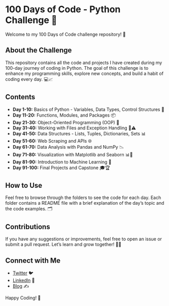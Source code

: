 # 100 Days of Code - Python Challenge 🚀

Welcome to my 100 Days of Code challenge repository! 🎉

## About the Challenge

This repository contains all the code and projects I have created during my 100-day journey of coding in Python. The goal of this challenge is to enhance my programming skills, explore new concepts, and build a habit of coding every day. 💻📈

## Contents

- **Day 1-10:** Basics of Python - Variables, Data Types, Control Structures 🔢
- **Day 11-20:** Functions, Modules, and Packages 📦
- **Day 21-30:** Object-Oriented Programming (OOP) 🧱
- **Day 31-40:** Working with Files and Exception Handling 📂⚠️
- **Day 41-50:** Data Structures - Lists, Tuples, Dictionaries, Sets 📊
- **Day 51-60:** Web Scraping and APIs 🌐
- **Day 61-70:** Data Analysis with Pandas and NumPy 📉
- **Day 71-80:** Visualization with Matplotlib and Seaborn 📊🎨
- **Day 81-90:** Introduction to Machine Learning 🤖
- **Day 91-100:** Final Projects and Capstone 🎓🏆

## How to Use

Feel free to browse through the folders to see the code for each day. Each folder contains a README file with a brief explanation of the day’s topic and the code examples. 🗂️

## Contributions

If you have any suggestions or improvements, feel free to open an issue or submit a pull request. Let’s learn and grow together! 🌱🤝

## Connect with Me

- [Twitter](#) 🐦
- [LinkedIn](#) 💼
- [Blog](#) ✍️

Happy Coding! 🚀
